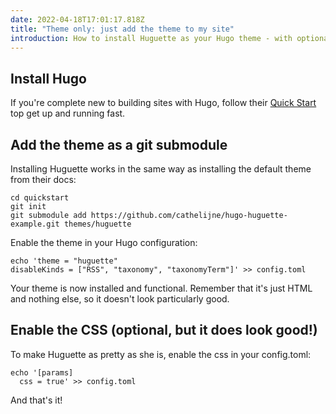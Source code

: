 ```yaml
---
date: 2022-04-18T17:01:17.818Z
title: "Theme only: just add the theme to my site"
introduction: How to install Huguette as your Hugo theme - with optional CSS
---
```

## Install Hugo

If you're complete new to building sites with Hugo, follow their [Quick Start](https://gohugo.io/getting-started/quick-start/) top get up and running fast.

## Add the theme as a git submodule

Installing Huguette works in the same way as installing the default theme from their docs:

```
cd quickstart
git init
git submodule add https://github.com/cathelijne/hugo-huguette-example.git themes/huguette
```

Enable the theme in your Hugo configuration:

```
echo 'theme = "huguette"
disableKinds = ["RSS", "taxonomy", "taxonomyTerm"]' >> config.toml
```

Your theme is now installed and functional. Remember that it's just HTML and nothing else, so it doesn't look particularly good.

## Enable the CSS (optional, but it does look good!)

To make Huguette as pretty as she is, enable the css in your config.toml:

```
echo '[params]
  css = true' >> config.toml
```

And that's it!